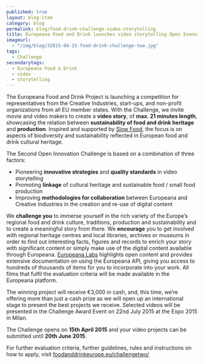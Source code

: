 ```yaml
---
published: true
layout: blog-item
category: blog
permalink: blog/food-drink-challenge-video-storytelling
title: Europeana Food and Drink launches video storytelling Open Innovation Challenge
imageurl: 
  - "/img/blog/32015-04-15-food-drink-challenge-two.jpg"
tags: 
  - Challenge
secondarytags:
  - Europeana Food & Drink
  - video
  - storytelling
---
```

The Europeana Food and Drink Project is launching a competition for representatives from the Creative Industries, start-ups, and non-profit organizations from all EU member states. With the Challenge, we invite movie and video makers to create a **video story**, of **max. 21 minutes length**, showcasing the relation between **sustainability of food and drink heritage** and **production**. Inspired and supported by [Slow Food](http://www.slowfood.com/sloweurope/en/), the focus is on aspects of biodiversity and sustainability reflected in European food and drink cultural heritage. 

The Second Open Innovation Challenge is based on a combination of three factors: 

- Pioneering **innovative strategies** and **quality standards** in video storytelling
- Promoting **linkage** of cultural heritage and sustainable food / small food production
- Improving **methodologies for collaboration** between Europeana and Creative Industries in the creation and re-use of digital content

We **challenge you** to immerse yourself in the rich variety of the Europe’s regional food and drink culture, traditions, production and sustainability and to create a meaningful story from there. We **encourage** you to get involved with regional heritage centres and local libraries, archives or museums in order to find out interesting facts, figures and records to enrich your story with significant content or simply make use of the digital content available through Europeana. [Europeana Labs](http"//labs.europeana.eu/) highlights open content and provides extensive documentation on using the Europeana API, giving you access to hundreds of thousands of items for you to incorporate into your work. All films that fulfil the evaluation criteria will be made available in the Europeana platform. 

The winning project will receive €3,000 in cash, and, this time, we’re offering more than just a cash prize as we will open up an international stage to present the best projects we receive. Selected videos will be presented in the Challenge Award Event on 22nd July 2015 at the Expo 2015 in Milan. 

The Challenge opens on **15th April 2015** and your video projects can be submitted until **20th June 2015**.

For further evaluation criteria, further guidelines, rules and instructions on how to apply, visit [foodanddrinkeurope.eu/challengetwo/](http://foodanddrinkeurope.eu/challengetwo/) 
